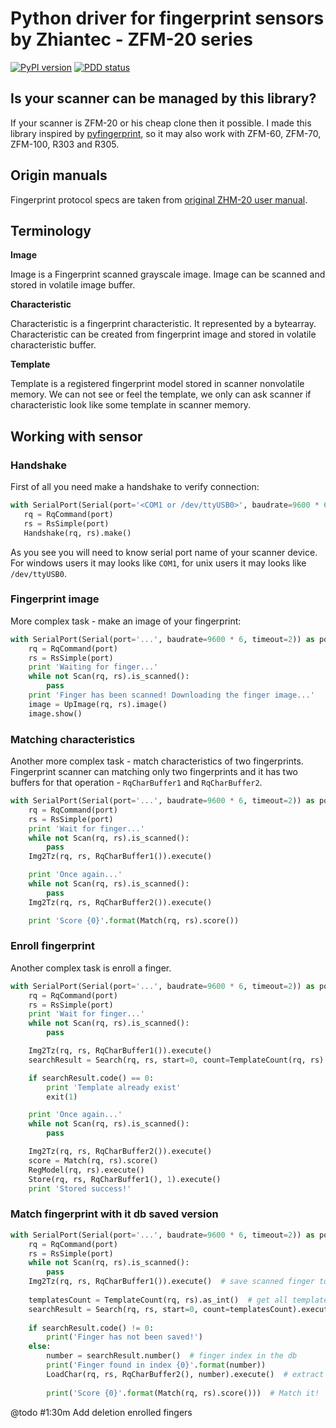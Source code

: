 # Python driver for fingerprint sensors by Zhiantec - ZFM-20 series

[![PyPI version](https://badge.fury.io/py/fpscanner.svg)](https://badge.fury.io/py/fpscanner)
[![PDD status](http://www.0pdd.com/svg?name=nikialeksey/fpscanner)](http://www.0pdd.com/p?name=nikialeksey/fpscanner)

## Is your scanner can be managed by this library?
If your scanner is ZFM-20 or his cheap clone then it possible. I made this library inspired by 
[pyfingerprint](https://github.com/bastianraschke/pyfingerprint), so it may also work with ZFM-60, ZFM-70, ZFM-100,
R303 and R305.

## Origin manuals
Fingerprint protocol specs are taken from 
[original ZHM-20 user manual](https://raw.githubusercontent.com/nikialeksey/fpscanner/master/ZFM+user+manualV15.pdf).

## Terminology

**Image**

  Image is a Fingerprint scanned grayscale image. Image can be scanned and stored in volatile image buffer.
   
**Characteristic**

  Characteristic is a fingerprint characteristic. It represented by a bytearray. Characteristic can be created from 
  fingerprint image and stored in volatile characteristic buffer.
  
**Template**

  Template is a registered fingerprint model stored in scanner nonvolatile memory. 
  We can not see or feel the template, we only can ask scanner if characteristic look like some template 
  in scanner memory.
  
## Working with sensor
 
### Handshake
 
First of all you need make a handshake to verify connection:
 ```python
with SerialPort(Serial(port='<COM1 or /dev/ttyUSB0>', baudrate=9600 * 6, timeout=2)) as port:
    rq = RqCommand(port)
    rs = RsSimple(port)
    Handshake(rq, rs).make()
```
As you see you will need to know serial port name of your scanner device. For windows users it may looks like `COM1`,
for unix users it may looks like `/dev/ttyUSB0`.

### Fingerprint image

More complex task - make an image of your fingerprint:
```python
with SerialPort(Serial(port='...', baudrate=9600 * 6, timeout=2)) as port:
    rq = RqCommand(port)
    rs = RsSimple(port)
    print 'Waiting for finger...'
    while not Scan(rq, rs).is_scanned():
        pass
    print 'Finger has been scanned! Downloading the finger image...'
    image = UpImage(rq, rs).image()
    image.show()
```

### Matching characteristics

Another more complex task - match characteristics of two fingerprints. Fingerprint scanner can matching only two 
fingerprints and it has two buffers for that operation - `RqCharBuffer1` and `RqCharBuffer2`.
```python
with SerialPort(Serial(port='...', baudrate=9600 * 6, timeout=2)) as port:
    rq = RqCommand(port)
    rs = RsSimple(port)
    print 'Wait for finger...'
    while not Scan(rq, rs).is_scanned():
        pass
    Img2Tz(rq, rs, RqCharBuffer1()).execute()

    print 'Once again...'
    while not Scan(rq, rs).is_scanned():
        pass
    Img2Tz(rq, rs, RqCharBuffer2()).execute()

    print 'Score {0}'.format(Match(rq, rs).score())
```

### Enroll fingerprint

Another complex task is enroll a finger.
```python
with SerialPort(Serial(port='...', baudrate=9600 * 6, timeout=2)) as port:
    rq = RqCommand(port)
    rs = RsSimple(port)
    print 'Wait for finger...'
    while not Scan(rq, rs).is_scanned():
        pass

    Img2Tz(rq, rs, RqCharBuffer1()).execute()
    searchResult = Search(rq, rs, start=0, count=TemplateCount(rq, rs).as_int()).execute()

    if searchResult.code() == 0:
        print 'Template already exist'
        exit(1)

    print 'Once again...'
    while not Scan(rq, rs).is_scanned():
        pass

    Img2Tz(rq, rs, RqCharBuffer2()).execute()
    score = Match(rq, rs).score()
    RegModel(rq, rs).execute()
    Store(rq, rs, RqCharBuffer1(), 1).execute()
    print 'Stored success!'
```

### Match fingerprint with it db saved version

```python
with SerialPort(Serial(port='...', baudrate=9600 * 6, timeout=2)) as port:
    rq = RqCommand(port)
    rs = RsSimple(port)
    while not Scan(rq, rs).is_scanned():
        pass
    Img2Tz(rq, rs, RqCharBuffer1()).execute()  # save scanned finger to the buffer 1
    
    templatesCount = TemplateCount(rq, rs).as_int()  # get all templates count
    searchResult = Search(rq, rs, start=0, count=templatesCount).execute()  # find finger in the db
    
    if searchResult.code() != 0:
        print('Finger has not been saved!')
    else:
        number = searchResult.number()  # finger index in the db
        print('Finger found in index {0}'.format(number))
        LoadChar(rq, rs, RqCharBuffer2(), number).execute()  # extract original template to the buffer 2
    
        print('Score {0}'.format(Match(rq, rs).score()))  # Match it!
```

@todo #1:30m Add deletion enrolled fingers